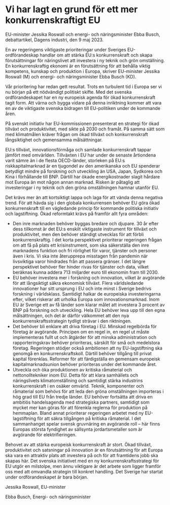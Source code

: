 # Vi har lagt en grund för ett mer konkurrenskraftigt EU

EU\-minister Jessika Roswall och energi\- och näringsminister Ebba Busch, debattartikel, Dagens industri, den 9 maj 2023\.


En av regeringens viktigaste prioriteringar under Sveriges EU\-ordförandeskap handlar om att stärka EU:s konkurrenskraft och skapa förutsättningar för näringslivet att investera i ny teknik och grön omställning. En konkurrenskraftig ekonomi är en förutsättning för att behålla viktig kompetens, kunskap och produktion i Europa, skriver EU\-minister Jessika Roswall (M) och energi\- och näringsminister Ebba Busch (KD).

Vår prioritering har redan gett resultat. Trots en turbulent tid i Europa ser vi nu början på ett nödvändigt politiskt skifte. Med det svenska ordförandeskapet har en ny europeisk agenda för ökad konkurrenskraft tagit form. Att värna och bygga vidare på denna inriktning kommer att vara en av de viktigaste svenska bidragen till EU\-politiken under de kommande åren.

På svenskt initiativ har EU\-kommissionen presenterat en strategi för ökad tillväxt och produktivitet, med sikte på 2030 och framåt. På samma sätt som med klimatmålen kräver frågan om ökad tillväxt och konkurrenskraft långsiktighet och gemensamma målsättningar.

EU:s tillväxt, innovationsförmåga och samlade konkurrenskraft tappar jämfört med omvärlden. Tillväxten i EU har under de senaste årtiondena varit sämre än i de flesta OECD\-länder, storleken på EU:s riskkapitalmarknad är en tjugondel av den amerikanska och EU spenderar betydligt mindre på forskning och utveckling än USA, Japan, Sydkorea och Kina i förhållande till BNP. Därtill har ökade energikostnader slagit hårdare mot Europa än mot någon annan marknad. Risken är påtaglig att investeringar i ny teknik och den gröna omställningen hamnar utanför EU.

Det krävs mer än att kortsiktigt lappa och laga för att vända denna negativa trend. För att hävda sig i den globala konkurrensen behöver EU göra ökad konkurrenskraft till en vägledande princip för kommande politiska initiativ och lagstiftning. Ökad reformtakt krävs på framför allt fyra områden:

* Den inre marknaden behöver byggas bredare och djupare. 30 år efter dess tillkomst är det EU:s enskilt viktigaste instrument för tillväxt och produktivitet, men den behöver ständigt utvecklas för att förbli konkurrenskraftig. I det korta perspektivet prioriterar regeringen frågan om att få på plats ett krisinstrument, som ska säkerställa den inre marknadens funktion och fri rörlighet för varor, tjänster och personer även i kris. Vi ska inte återupprepa misstagen från pandemin när livsviktiga varor hindrades från att passera gränser. I det längre perspektivet behöver fler hinder rivas för tjänster och data, vilket beräknas kunna addera 713 miljarder euro till ekonomin fram till 2030\.
* EU behöver investera mer i forskning och innovation, vilket är avgörande för att långsiktigt säkra ekonomisk tillväxt. Flera världsledande innovationer har sitt ursprung i EU och inte minst i Sverige bedrivs forskning i världsklass. Samtidigt halkar de europeiska investeringarna efter, vilket riskerar att urholka Europa som innovationsmarknad. Inom EU är Sverige ett av få länder som klarar målet att investera 3 procent av BNP på forskning och utveckling. Hela EU behöver leva upp till den egna målsättningen, och det är därför välkommet att den nya konkurrenskraftsstrategin tydligt strävar i den riktningen.
* Det behöver bli enklare att driva företag i EU. Minskad regelbörda för företag är avgörande. Principen om en regel in, en regel ut måste implementeras fullt ut och åtgärder för att minska administration och rapporteringskrav behöver prioriteras, särskilt för små och medelstora företag. Regeringen stödjer också ambitionen att ny EU\-lagstiftning ska genomgå en konkurrenskraftskoll. Därtill behöver tillgång till privat kapital förenklas. Reformer för att färdigställa en gemensam europeisk kapitalmarknadsunion behöver prioriteras under det kommande året.
* Utveckla och öka produktionen av kritiska råmaterial och nettonolltekniker inom EU. Detta för att klara samhällets och näringslivets klimatomställning och samtidigt stärka industrins konkurrenskraft i en osäker omvärld. Teknik, komponenter och råmaterial som behövs för att leda den gröna omställningen importeras i hög grad till EU från tredje länder. EU behöver fortsätta att driva en ambitiös handelsagenda med strategiska partners, samtidigt som mycket mer kan göras för att förenkla reglerna för produktion på hemmaplan. Bland annat prioriterar regeringen arbetet med ny EU\-lagstiftning för att säkra tillgången på kritiska råmaterial. I det sammanhanget spelar svensk gruvnäring en avgörande roll – här finns Europas största fyndighet av sällsynta jordartsmetaller som är avgörande för elektrifieringen.

Behovet av att stärka europeisk konkurrenskraft är stort. Ökad tillväxt, produktivitet och satsningar på innovation är en förutsättning för att Europa ska vara en attraktiv plats att investera på och för att framtidens jobb ska skapas här. Det svenska initiativet med en ny konkurrenskraftsstrategi för EU utgör en milstolpe, men ännu viktigare är det arbete som ligger framför oss med att omvandla strategin till konkret handling. Det Sverige har startat under ordförandeskapet är bara början.

Jessika Roswall, EU\-minister

Ebba Busch, Energi\- och näringsminister
